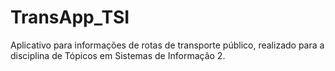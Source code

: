 # TransApp_TSI
Aplicativo para informações de rotas de transporte público, realizado para a disciplina de Tópicos em Sistemas de Informação 2.
